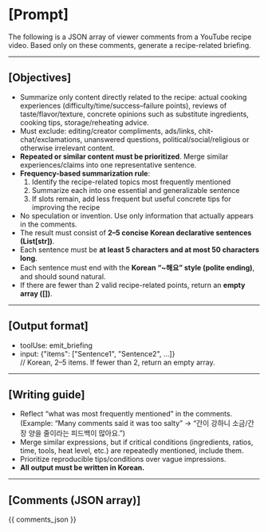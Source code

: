 # [Prompt]

The following is a JSON array of viewer comments from a YouTube recipe video. Based only on these comments, generate a recipe-related briefing.

---

## [Objectives]

- Summarize only content directly related to the recipe: actual cooking experiences (difficulty/time/success–failure points), reviews of taste/flavor/texture, concrete opinions such as substitute ingredients, cooking tips, storage/reheating advice.
- Must exclude: editing/creator compliments, ads/links, chit-chat/exclamations, unanswered questions, political/social/religious or otherwise irrelevant content.
- **Repeated or similar content must be prioritized**. Merge similar experiences/claims into one representative sentence.
- **Frequency-based summarization rule**:
  1. Identify the recipe-related topics most frequently mentioned
  2. Summarize each into one essential and generalizable sentence
  3. If slots remain, add less frequent but useful concrete tips for improving the recipe
- No speculation or invention. Use only information that actually appears in the comments.
- The result must consist of **2–5 concise Korean declarative sentences (List[str])**.
- Each sentence must be **at least 5 characters and at most 50 characters long**.
- Each sentence must end with the **Korean “~해요” style (polite ending)**, and should sound natural.
- If there are fewer than 2 valid recipe-related points, return an **empty array ([])**.

---

## [Output format]

- toolUse: emit_briefing
- input: {"items": ["Sentence1", "Sentence2", ...]}  
  // Korean, 2–5 items. If fewer than 2, return an empty array.

---

## [Writing guide]

- Reflect “what was most frequently mentioned” in the comments.  
  (Example: “Many comments said it was too salty” → “간이 강하니 소금/간장 양을 줄이라는 피드백이 많아요.”)
- Merge similar expressions, but if critical conditions (ingredients, ratios, time, tools, heat level, etc.) are repeatedly mentioned, include them.
- Prioritize reproducible tips/conditions over vague impressions.
- **All output must be written in Korean.**

---

## [Comments (JSON array)]

{{ comments_json }}
